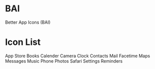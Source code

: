 # BAI
Better App Icons (BAI)

# Icon List
App Store
Books
Calender
Camera
Clock
Contacts
Mail
Facetime
Maps
Messages
Music
Phone
Photos
Safari
Settings
Reminders
